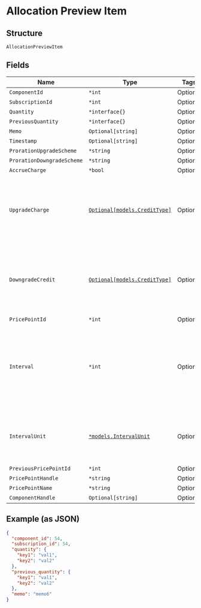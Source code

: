 
# Allocation Preview Item

## Structure

`AllocationPreviewItem`

## Fields

| Name | Type | Tags | Description |
|  --- | --- | --- | --- |
| `ComponentId` | `*int` | Optional | - |
| `SubscriptionId` | `*int` | Optional | - |
| `Quantity` | `*interface{}` | Optional | - |
| `PreviousQuantity` | `*interface{}` | Optional | - |
| `Memo` | `Optional[string]` | Optional | - |
| `Timestamp` | `Optional[string]` | Optional | - |
| `ProrationUpgradeScheme` | `*string` | Optional | - |
| `ProrationDowngradeScheme` | `*string` | Optional | - |
| `AccrueCharge` | `*bool` | Optional | - |
| `UpgradeCharge` | [`Optional[models.CreditType]`](../../doc/models/credit-type.md) | Optional | The type of credit to be created when upgrading/downgrading. Defaults to the component and then site setting if one is not provided.<br>Available values: `full`, `prorated`, `none`. |
| `DowngradeCredit` | [`Optional[models.CreditType]`](../../doc/models/credit-type.md) | Optional | The type of credit to be created when upgrading/downgrading. Defaults to the component and then site setting if one is not provided.<br>Available values: `full`, `prorated`, `none`. |
| `PricePointId` | `*int` | Optional | - |
| `Interval` | `*int` | Optional | The numerical interval. i.e. an interval of ‘30’ coupled with an interval_unit of day would mean this component price point would renew every 30 days. This property is only available for sites with Multifrequency enabled. |
| `IntervalUnit` | [`*models.IntervalUnit`](../../doc/models/interval-unit.md) | Optional | A string representing the interval unit for this component price point, either month or day. This property is only available for sites with Multifrequency enabled. |
| `PreviousPricePointId` | `*int` | Optional | - |
| `PricePointHandle` | `*string` | Optional | - |
| `PricePointName` | `*string` | Optional | - |
| `ComponentHandle` | `Optional[string]` | Optional | - |

## Example (as JSON)

```json
{
  "component_id": 54,
  "subscription_id": 54,
  "quantity": {
    "key1": "val1",
    "key2": "val2"
  },
  "previous_quantity": {
    "key1": "val1",
    "key2": "val2"
  },
  "memo": "memo6"
}
```


